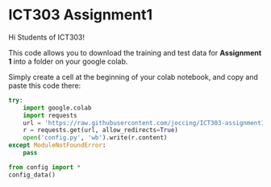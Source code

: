 # ICT303 Assignment1
Hi Students of ICT303!

This code allows you to download the training and test data for **Assignment 1** into a folder on your google colab.

Simply create a cell at the beginning of your colab notebook, and copy and paste this code there:

```python
try:
    import google.colab
    import requests
    url = 'https://raw.githubusercontent.com/joccing/ICT303-assignment1/config.py'
    r = requests.get(url, allow_redirects=True)
    open('config.py', 'wb').write(r.content)    
except ModuleNotFoundError:
    pass

from config import *
config_data()
```
